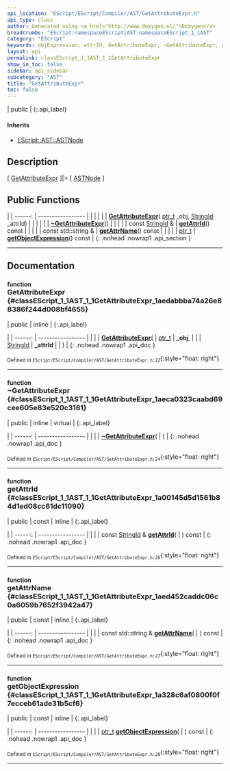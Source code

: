 ```yaml
---
api_location: "EScript/EScript/Compiler/AST/GetAttributeExpr.h"
api_type: class
author: Generated using <a href="http://www.doxygen.nl/">Doxygen</a>
breadcrumbs: "EScript:namespaceEScript|AST:namespaceEScript_1_1AST"
category: "EScript"
keywords: objExpression, attrId, GetAttributeExpr, ~GetAttributeExpr, getAttrId, getAttrName, getObjectExpression
layout: api
permalink: classEScript_1_1AST_1_1GetAttributeExpr
show_in_toc: false
sidebar: api_sidebar
subcategory: "AST"
title: "GetAttributeExpr"
toc: false
---
```


| public |
{:.api_label}

#### Inherits

* [EScript::AST::ASTNode](classEScript_1_1AST_1_1ASTNode)


## Description

[ [GetAttributeExpr](classEScript_1_1AST_1_1GetAttributeExpr) ]|> [ [ASTNode](classEScript_1_1AST_1_1ASTNode) ]



## Public Functions

|
| ------: | ----------------- |
|  | |
|  | **[GetAttributeExpr](#classEScript_1_1AST_1_1GetAttributeExpr_1aedabbba74a26e88386f244d008bf4655)**( [ptr_t](classEScript_1_1AST_1_1ASTNode#classEScript_1_1AST_1_1ASTNode_1a3b66b4450e328f61c873204f6e4183a5)  _obj,  [StringId](classEScript_1_1StringId)  _attrId) |
|  | |
|  | **[~GetAttributeExpr](#classEScript_1_1AST_1_1GetAttributeExpr_1aeca0323caabd69cee605e83e520c3161)**() |
|  | |
| const [StringId](classEScript_1_1StringId) & | **[getAttrId](#classEScript_1_1AST_1_1GetAttributeExpr_1a00145d5d1561b84d1ed08cc61dc11090)**() const |
|  | |
| const std::string & | **[getAttrName](#classEScript_1_1AST_1_1GetAttributeExpr_1aed452caddc06c0a6059b7652f3942a47)**() const |
|  | |
| [ptr_t](classEScript_1_1AST_1_1ASTNode#classEScript_1_1AST_1_1ASTNode_1a3b66b4450e328f61c873204f6e4183a5) | **[getObjectExpression](#classEScript_1_1AST_1_1GetAttributeExpr_1a328c6af0800f0f7ecceb61ade31b5cf6)**() const |
{: .nohead .nowrap1 .api_section }


-------------------------------------------------------------------

## Documentation

### <small>function</small><br/> GetAttributeExpr {#classEScript_1_1AST_1_1GetAttributeExpr_1aedabbba74a26e88386f244d008bf4655}

| public | inline |
{:.api_label}

|
| ------: | ----------------- |
|  |
|  **[GetAttributeExpr](#classEScript_1_1AST_1_1GetAttributeExpr_1aedabbba74a26e88386f244d008bf4655)**( |  [ptr_t](classEScript_1_1AST_1_1ASTNode#classEScript_1_1AST_1_1ASTNode_1a3b66b4450e328f61c873204f6e4183a5)  | **_obj**, |
| |  [StringId](classEScript_1_1StringId)  | **_attrId** |
|   ) |
{: .nohead .nowrap1 .api_doc }





<sub>Defined in `EScript/EScript/Compiler/AST/GetAttributeExpr.h:22`</sub>{:style="float: right"}

-------------------------------------------------------------------

### <small>function</small><br/> ~GetAttributeExpr {#classEScript_1_1AST_1_1GetAttributeExpr_1aeca0323caabd69cee605e83e520c3161}

| public | inline | virtual |
{:.api_label}

|
| ------: | ----------------- |
|  |
|  **[~GetAttributeExpr](#classEScript_1_1AST_1_1GetAttributeExpr_1aeca0323caabd69cee605e83e520c3161)**( |  ) |
{: .nohead .nowrap1 .api_doc }





<sub>Defined in `EScript/EScript/Compiler/AST/GetAttributeExpr.h:24`</sub>{:style="float: right"}

-------------------------------------------------------------------

### <small>function</small><br/> getAttrId {#classEScript_1_1AST_1_1GetAttributeExpr_1a00145d5d1561b84d1ed08cc61dc11090}

| public | const | inline |
{:.api_label}

|
| ------: | ----------------- |
|  |
| const [StringId](classEScript_1_1StringId) & **[getAttrId](#classEScript_1_1AST_1_1GetAttributeExpr_1a00145d5d1561b84d1ed08cc61dc11090)**( |  ) const |
{: .nohead .nowrap1 .api_doc }





<sub>Defined in `EScript/EScript/Compiler/AST/GetAttributeExpr.h:26`</sub>{:style="float: right"}

-------------------------------------------------------------------

### <small>function</small><br/> getAttrName {#classEScript_1_1AST_1_1GetAttributeExpr_1aed452caddc06c0a6059b7652f3942a47}

| public | const | inline |
{:.api_label}

|
| ------: | ----------------- |
|  |
| const std::string & **[getAttrName](#classEScript_1_1AST_1_1GetAttributeExpr_1aed452caddc06c0a6059b7652f3942a47)**( |  ) const |
{: .nohead .nowrap1 .api_doc }





<sub>Defined in `EScript/EScript/Compiler/AST/GetAttributeExpr.h:27`</sub>{:style="float: right"}

-------------------------------------------------------------------

### <small>function</small><br/> getObjectExpression {#classEScript_1_1AST_1_1GetAttributeExpr_1a328c6af0800f0f7ecceb61ade31b5cf6}

| public | const | inline |
{:.api_label}

|
| ------: | ----------------- |
|  |
| [ptr_t](classEScript_1_1AST_1_1ASTNode#classEScript_1_1AST_1_1ASTNode_1a3b66b4450e328f61c873204f6e4183a5) **[getObjectExpression](#classEScript_1_1AST_1_1GetAttributeExpr_1a328c6af0800f0f7ecceb61ade31b5cf6)**( |  ) const |
{: .nohead .nowrap1 .api_doc }





<sub>Defined in `EScript/EScript/Compiler/AST/GetAttributeExpr.h:28`</sub>{:style="float: right"}

-------------------------------------------------------------------

